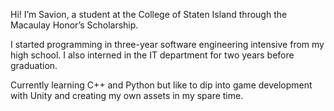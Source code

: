 Hi! I’m Savion, a student at the College of Staten Island through the Macaulay Honor’s Scholarship. 

I started programming in three-year software engineering intensive from my high school. I also interned in the IT department for two years before graduation. 

Currently learning C++ and Python but like to dip into game development with Unity and creating my own assets in my spare time.
